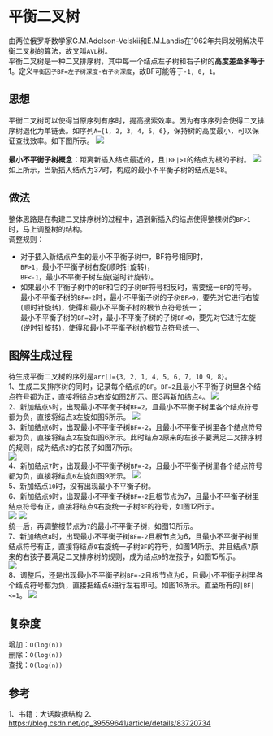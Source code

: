 # 平衡二叉树
由两位俄罗斯数学家G.M.Adelson-Velskii和E.M.Landis在1962年共同发明解决平衡二叉树的算法，故又叫`AVL`树。<br>
平衡二叉树是一种二叉排序树，其中每一个结点左子树和右子树的<b>高度差至多等于1</b>。定义`平衡因子BF=左子树深度-右子树深度`，故BF可能等于`-1, 0, 1`。

## 思想
平衡二叉树可以使得当原序列有序时，提高搜索效率。因为有序序列会使得二叉排序树退化为单链表。如序列`A={1, 2, 3, 4, 5, 6}`，保持树的高度最小，可以保证查找效率。如下图所示。
<img src="../figures/AVL_0.jpg"/><br><br>
<b>最小不平衡子树概念：</b>距离新插入结点最近的，且`|BF|>1`的结点为根的子树。
<img src="../figures/AVL_1.png"/><br>
如上所示，当新插入结点为37时，构成的最小不平衡子树的结点是58。

## 做法
整体思路是在构建二叉排序树的过程中，遇到新插入的结点使得整棵树的`BF>1`时，马上调整树的结构。<br>
调整规则：
- 对于插入新结点产生的最小不平衡子树中，BF符号相同时，<br>`BF>1`，最小不平衡子树右旋(顺时针旋转)，
<br>`BF<-1`，最小不平衡子树左旋(逆时针旋转)。
- 如果最小不平衡子树中的`BF`和它的子树`BF`符号相反时，需要统一`BF`的符号。
<br>最小不平衡子树的`BF=-2`时，最小不平衡子树的子树`BF>0`，要先对它进行右旋(顺时针旋转)，使得和最小不平衡子树的根节点符号统一；
<br>最小不平衡子树的`BF=2`时，最小不平衡子树的子树`BF<0`，要先对它进行左旋(逆时针旋转)，使得和最小不平衡子树的根节点符号统一。

## 图解生成过程
待生成平衡二叉树的序列是`arr[]={3, 2, 1, 4, 5, 6, 7, 10 9, 8}`。<br>
1、生成二叉排序树的同时，记录每个结点的`BF`。`BF=2`且最小不平衡子树里各个结点符号都为正，直接将结点`3`右旋如图2所示。图3再新加结点`4`。
<img src="../figures/AVL_2.png"/>
<br>
2、新加结点`5`时，出现最小不平衡子树`BF=2`，且最小不平衡子树里各个结点符号都为负，直接将结点`3`左旋如图5所示。
<img src="../figures/AVL_3.png"/>
<br>
3、新加结点`6`时，出现最小不平衡子树`BF=-2`，且最小不平衡子树里各个结点符号都为负，直接将结点`2`左旋如图6所示。此时结点`2`原来的左孩子要满足二叉排序树的规则，成为结点`2`的右孩子如图7所示。<br>
<img src="../figures/AVL_4.png"/>
<br>
4、新加结点`7`时，出现最小不平衡子树`BF=-2`，且最小不平衡子树里各个结点符号都为负，直接将结点`6`左旋如图9所示。
<img src="../figures/AVL_5.png"/>
<br>
5、新加结点`10`时，没有出现最小不平衡子树。<br>
6、新加结点`9`时，出现最小不平衡子树`BF=-2`且根节点为7，且最小不平衡子树里结点符号有正，直接将结点`9`右旋统一子树`BF`的符号，如图12所示。
<br>
<img src="../figures/AVL_6.png"/>
<img src="../figures/AVL_7.png"/>
<br>
统一后，再调整根节点为`7`的最小不平衡子树，如图13所示。<br>
7、新加结点`8`时，出现最小不平衡子树`BF=-2`且根节点为6，且最小不平衡子树里结点符号有正，直接将结点`9`右旋统一子树`BF`的符号，如图14所示。并且结点`7`原来的右孩子要满足二叉排序树的规则，成为结点`9`的左孩子，如图15所示。<br>
<img src="../figures/AVL_8.png"/>
<br>
8、调整后，还是出现最小不平衡子树`BF=-2`且根节点为6，且最小不平衡子树里各个结点符号都为负，直接把结点`6`进行左右即可。如图16所示。直至所有的`|BF|<=1`。
<img src="../figures/AVL_9.png"/>

## 复杂度
增加：`O(log(n))`<br>
删除：`O(log(n))`<br>
查找：`O(log(n))`<br>




## 参考
1、书籍：大话数据结构
2、https://blog.csdn.net/qq_39559641/article/details/83720734